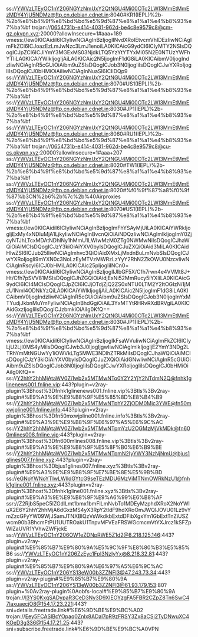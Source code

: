 ss://YWVzLTEyOC1nY206NGYzNmUxY2QtNGU4Mi00OTc2LWI3MmEtMmEzMDY4YjU5NDMz@ftp.cn.debian.cdnet.in:8040#KR1(IEPL)%2b-%2b%e8%b4%9f%e8%bd%bd%e5%9d%87%e8%a1%a1%e4%b8%93%e7%ba%bf
trojan://0654731b-e414-4031-962d-be4c8e9579c8@cm-gz.okvpn.xyz:20000?allowInsecure=1#aaa+189
vmess://ew0KICAidiI6ICIyIiwNCiAgInBzIjogIlNvdXRoIEtvcmVhIDEzIiwNCiAgImFkZCI6ICJoazEzLmJwNzc3LmJ1enoiLA0KICAicG9ydCI6ICIyMTY2NSIsDQogICJpZCI6ICJiYmY3MGExMS03NjdkLTQ5YzYtYTYxMi05N2E0NTUzYWFhYTIiLA0KICAiYWlkIjogIjAiLA0KICAic2N5IjogImF1dG8iLA0KICAibmV0IjogIndzIiwNCiAgInR5cGUiOiAibm9uZSIsDQogICJob3N0IjogIiIsDQogICJwYXRoIjogIiIsDQogICJ0bHMiOiAiIiwNCiAgInNuaSI6ICIiDQp9
ss://YWVzLTEyOC1nY206NGYzNmUxY2QtNGU4Mi00OTc2LWI3MmEtMmEzMDY4YjU5NDMz@ftp.cn.debian.cdnet.in:8070#US1(IEPL)%2b-%2b%e8%b4%9f%e8%bd%bd%e5%9d%87%e8%a1%a1%e4%b8%93%e7%ba%bf
ss://YWVzLTEyOC1nY206NGYzNmUxY2QtNGU4Mi00OTc2LWI3MmEtMmEzMDY4YjU5NDMz@ftp.cn.debian.cdnet.in:8030#JP1(IEPL)%2b-%2b%e8%b4%9f%e8%bd%bd%e5%9d%87%e8%a1%a1%e4%b8%93%e7%ba%bf
ss://YWVzLTEyOC1nY206NGYzNmUxY2QtNGU4Mi00OTc2LWI3MmEtMmEzMDY4YjU5NDMz@ftp.cn.debian.cdnet.in:8060#RU1(IEPL)%2b-%2b%e8%b4%9f%e8%bd%bd%e5%9d%87%e8%a1%a1%e4%b8%93%e7%ba%bf
trojan://0654731b-e414-4031-962d-be4c8e9579c8@cu-cs.okvpn.xyz:20000?allowInsecure=1#aaa+207
ss://YWVzLTEyOC1nY206NGYzNmUxY2QtNGU4Mi00OTc2LWI3MmEtMmEzMDY4YjU5NDMz@ftp.cn.debian.cdnet.in:8020#TW1(IEPL)%2b-%2b%e8%b4%9f%e8%bd%bd%e5%9d%87%e8%a1%a1%e4%b8%93%e7%ba%bf
ss://YWVzLTEyOC1nY206NGYzNmUxY2QtNGU4Mi00OTc2LWI3MmEtMmEzMDY4YjU5NDMz@ftp.cn.debian.cdnet.in:8020#%f0%9f%87%a8%f0%9f%87%b3CN%2b6%2b%7c%2b%40Airproxies
ss://YWVzLTEyOC1nY206NGYzNmUxY2QtNGU4Mi00OTc2LWI3MmEtMmEzMDY4YjU5NDMz@ftp.cn.debian.cdnet.in:8070#US1(IEPL)%2b-%2b%e8%b4%9f%e8%bd%bd%e5%9d%87%e8%a1%a1%e4%b8%93%e7%ba%bf
vmess://ew0KICAidiI6ICIyIiwNCiAgInBzIjogImFhYSAyMjUiLA0KICAiYWRkIjogIjExMy4xNDIuMjA1LjkyIiwNCiAgInBvcnQiOiAiNDQzIiwNCiAgImlkIjogImY0ZjcyNTJhLTcxMDAtNDhlNy1hMmU1LWIwMzM0ZTg0NWMwNiIsDQogICJhaWQiOiAiMCIsDQogICJzY3kiOiAiYXV0byIsDQogICJuZXQiOiAid3MiLA0KICAidHlwZSI6ICJub25lIiwNCiAgImhvc3QiOiAidXMxLjMxdnBuLmNvbSIsDQogICJwYXRoIjogIi9mYXN0c3NoLzEyMTVzMWRzLzYyY2RhN2ZkOWU0NzcvIiwNCiAgInRscyI6ICJ0bHMiLA0KICAic25pIjogIiINCn0=
vmess://ew0KICAidiI6ICIyIiwNCiAgInBzIjogIlJlbGF5X/Cfh7rwn4e4VVMt8J+Ht/Cfh7pSVV81MSIsDQogICJhZGQiOiAidjExNi52MmRucy5iYXIiLA0KICAicG9ydCI6ICI4MCIsDQogICJpZCI6ICJjOTdjZjQ2ZS0xNTU0LTM2Y2ItOGIzNi1jMzU1NmI4ODNkYzQiLA0KICAiYWlkIjogIjAiLA0KICAic2N5IjogImF1dG8iLA0KICAibmV0IjogIndzIiwNCiAgInR5cGUiOiAibm9uZSIsDQogICJob3N0IjogInYxMTYudjJkbnMuYmFyIiwNCiAgInBhdGgiOiAiL3YxMTYtRHRvRXdBRVgiLA0KICAidGxzIjogIiIsDQogICJzbmkiOiAiIg0KfQ==
ss://YWVzLTEyOC1nY206NGYzNmUxY2QtNGU4Mi00OTc2LWI3MmEtMmEzMDY4YjU5NDMz@ftp.cn.debian.cdnet.in:8030#JP1(IEPL)%2b-%2b%e8%b4%9f%e8%bd%bd%e5%9d%87%e8%a1%a1%e4%b8%93%e7%ba%bf
vmess://ew0KICAidiI6ICIyIiwNCiAgInBzIjogIkFsaWVuIiwNCiAgImFkZCI6ICIyLjU2LjI0MS4yMiIsDQogICJwb3J0IjogIjgwIiwNCiAgImlkIjogIjE2YmY3NDg2LTRhYmMtNGUwYy1iOWVkLTg5MWE3NDlhZTRkMiIsDQogICJhaWQiOiAiMCIsDQogICJzY3kiOiAiYXV0byIsDQogICJuZXQiOiAidGNwIiwNCiAgInR5cGUiOiAibm9uZSIsDQogICJob3N0IjogIiIsDQogICJwYXRoIjogIiIsDQogICJ0bHMiOiAiIg0KfQ==
ss://Y2hhY2hhMjAtaWV0Zi1wb2x5MTMwNTo0Y2Y2YjY2NTdmN2Q@fnhk1glinenews001.fnline.vip:443?plugin=v2ray-plugin%3Bhost%3Dfnhk1glinenews001.fnline.vip%3Btls%3Bv2ray-plugin#%E9%A3%9E%E9%B8%9F%E5%85%8D%E8%B4%B9
ss://Y2hhY2hhMjAtaWV0Zi1wb2x5MTMwNTphY2ZjODM0Mjc3YWE@fn50mxwjpline001.fnline.info:443?plugin=v2ray-plugin%3Bhost%3Dfn50mxwjpline001.fnline.info%3Btls%3Bv2ray-plugin#%E9%A3%9E%E9%B8%9F%E6%97%A5%E6%9C%AC
ss://Y2hhY2hhMjAtaWV0Zi1wb2x5MTMwNTpmYzU2OGMzMjVkMDk@fn600mlines008.fnline.vip:443?plugin=v2ray-plugin%3Bhost%3Dfn600mlines008.fnline.vip%3Btls%3Bv2ray-plugin#%E9%A3%9E%E9%B8%9F%E5%8F%B0%E6%B9%BE
ss://Y2hhY2hhMjAtaWV0Zi1wb2x5MTMwNTpmN2IyYWY3NzNjNmU@bjus1glines007.fnline.xyz:443?plugin=v2ray-plugin%3Bhost%3Dbjus1glines007.fnline.xyz%3Btls%3Bv2ray-plugin#%E9%A3%9E%E9%B8%9F%E7%BE%8E%E5%9B%BD
ss://eGNoYWNoYTIwLWlldGYtcG9seTEzMDU6MzViMTNmOWRkNzU1@fnhk1gline001.fnline.xyz:443?plugin=v2ray-plugin%3Bhost%3Dfnhk1gline001.fnline.xyz%3Btls%3Bv2ray-plugin#%E9%A3%9E%E9%B8%9F%E9%A6%99%E6%B8%AF
ssr://Z2RjbS5peC5lZGdlLmt1bmx1bmFlLmNvbTo1MDEyMzphdXRoX2NoYWluX2E6Y2hhY2hhMjA6dGxzMS4yX3RpY2tldF9hdXRoOmJWQlJOVU01Lz9vYmZzcGFyYW09WjJSamJTNXBlQzVsWkdkbExtdDFibXgxYm1GbExtTnZiUSZwcm90b3BhcmFtPU1UUTROakU1TnpvMFVEaFRSWGcmcmVtYXJrcz1kSFZpWlZaUVR1YVhwZWFjckE
ss://YWVzLTEyOC1nY206OW1eZDNpRWE5Z1d2@8.218.125.146:443?plugin=v2ray-plugin#%E9%85%B7%E9%80%9A%E5%9C%9F%E8%80%B3%E5%85%B6
ss://YWVzLTEyOC1nY206ZzEyc1FpI3NzIyYx@8.218.32.81:443?plugin=v2ray-plugin#%E9%85%B7%E9%80%9A%E6%97%A5%E6%9C%AC
ss://YWVzLTEyOC1nY206YS13eW00b3ZZNFl3@47.243.73.34:443?plugin=v2ray-plugin#%E9%85%B7%E9%80%9A
ss://YWVzLTEyOC1nY206YS13eW00b3ZZNFl3@61.93.179.153:80?plugin=%0Av2ray-plugin%0Aobfs-local#%E9%85%B7%E9%80%9A
trojan://l3YS0KxqSADypaR3CeD3Ny3D9XIEOYzgFA5FBR2CZpZ8Tn6SwC47laxuaecjO8@154.17.23.221:443?sni=details.freetrade.link#%E6%9D%BE%E9%BC%A02
trojan://Eey5FCASlBcYOpaq0ZnIx8ADal7pR9zFRSY3Zx8aCSj2TyDNwuXC4KOeD3g336@154.17.21.25:443?sni=subscribe.freetrade.link#%E6%9D%BE%E9%BC%A0VPN
